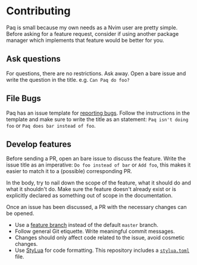 # Contributing

Paq is small because my own needs as a Nvim user are pretty simple.
Before asking for a feature request, consider if using another package manager
which implements that feature would be better for you.

## Ask questions

For questions, there are no restrictions. Ask away.
Open a bare issue and write the question in the title. e.g. `Can Paq do foo?`

## File Bugs

Paq has an issue template for [reporting bugs](https://github.com/savq/paq-nvim/issues/new/choose).
Follow the instructions in the template and
make sure to write the title as an statement:
`Paq isn't doing foo` or `Paq does bar instead of foo`.

## Develop features

Before sending a PR, open an bare issue to discuss the feature.
Write the issue title as an imperative: `Do foo instead of bar` or `Add foo`,
this makes it easier to match it to a (possible) corresponding PR.

In the body, try to nail down the scope of the feature, what it should do and what it shouldn't do.
Make sure the feature doesn't already exist or is explicitly declared as something out of scope in the documentation.

Once an issue has been discussed, a PR with the necessary changes can be opened.

- Use a [feature branch](https://www.atlassian.com/git/tutorials/comparing-workflows/feature-branch-workflow)
  instead of the default `master` branch.
- Follow general Git etiquette. Write meaningful commit messages.
- Changes should only affect code related to the issue, avoid cosmetic changes.
- Use [StyLua](https://github.com/JohnnyMorganz/StyLua) for code formatting.
  This repository includes a [`stylua.toml`](./.stylua.toml) file.

